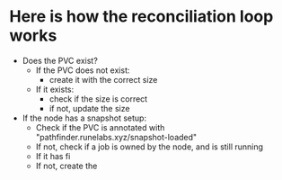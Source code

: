 # Here is how the reconciliation loop works

- Does the PVC exist?
  - If the PVC does not exist:
    - create it with the correct size
  - If it exists:
    - check if the size is correct
    - if not, update the size
- If the node has a snapshot setup:
  - Check if the PVC is annotated with "pathfinder.runelabs.xyz/snapshot-loaded"
  - If not, check if a job is owned by the node, and is still running
  - If it has fi
  - If not, create the
